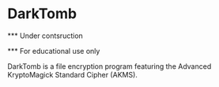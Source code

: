 # DarkTomb

*** Under contsruction

*** For educational use only

DarkTomb is a file encryption program featuring the Advanced KryptoMagick Standard Cipher (AKMS).
